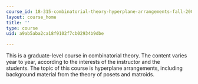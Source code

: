 ```yaml
---
course_id: 18-315-combinatorial-theory-hyperplane-arrangements-fall-2004
layout: course_home
title: ''
type: course
uid: a9ab5aba2ca18f9102f7cb02934b9dbe

---
```

This is a graduate-level course in combinatorial theory. The content varies year to year, according to the interests of the instructor and the students. The topic of this course is hyperplane arrangements, including background material from the theory of posets and matroids.
